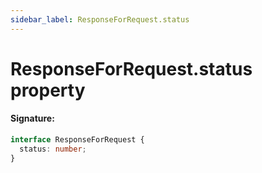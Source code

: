 ```yaml
---
sidebar_label: ResponseForRequest.status
---
```


# ResponseForRequest.status property

#### Signature:

```typescript
interface ResponseForRequest {
  status: number;
}
```
